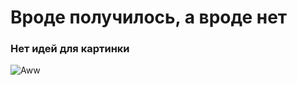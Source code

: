 # Вроде получилось, а вроде нет #
### Нет идей для картинки ###
[id]:https://www.wallpaperbetter.com/ru/hd-wallpaper-fenpw
![Aww][id]
